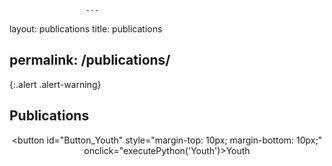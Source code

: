                      ---
layout: publications
title: publications

permalink: /publications/
---

{:.alert .alert-warning}

<!-- This is a default page. See [configuration]({{ '/docs/configuration/' | relative_url }}) to learn more about **pages**.

To remove this page, you need to:

- Remove `pages/about.md`
- Update `_data/navigation.yml` to remove the link to this page from the top navigation. -->

## Publications

<!---- Here create buttons for all the tags --->

<div style="width: 100%; text-align: center;">
    
<button id="Button_Youth" style="margin-top: 10px; margin-bottom: 10px;" 
onclick="executePython('Youth')>Youth</button>

</div>



